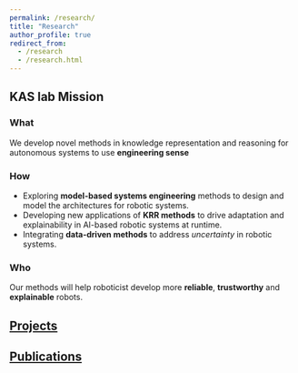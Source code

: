 ```yaml
---
permalink: /research/
title: "Research"
author_profile: true
redirect_from: 
  - /research
  - /research.html
---
```


## KAS lab Mission
### What
We develop novel methods in knowledge representation and reasoning for autonomous systems to use **engineering sense**

### How
- Exploring **model-based systems engineering** methods to design and model the architectures for robotic systems.
- Developing new applications of **KRR methods** to drive adaptation and explainability in AI-based robotic systems at runtime.
- Integrating **data-driven methods** to address _uncertainty_ in robotic systems.
### Who
Our methods will help roboticist develop more **reliable**, **trustworthy** and **explainable** robots.

## [Projects](projects)

## [Publications](publications)
